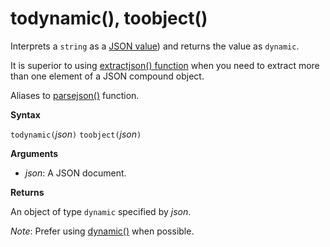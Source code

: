 # todynamic(), toobject()

Interprets a `string` as a [JSON value](http://json.org/)) and returns the value as `dynamic`. 

It is superior to using [extractjson() function](./query_language_extractjsonfunction.md)
when you need to extract more than one element of a JSON compound object.

Aliases to [parsejson()](./query_language_parsejsonfunction.md) function.

**Syntax**

`todynamic(`*json*`)`
`toobject(`*json*`)`

**Arguments**

* *json*: A JSON document.

**Returns**

An object of type `dynamic` specified by *json*.

*Note*: Prefer using [dynamic()](../concepts/concepts_datatypes_dynamic.md) when possible.